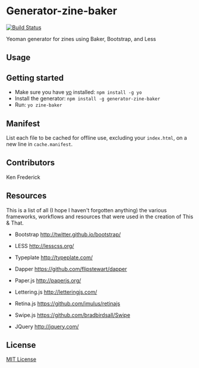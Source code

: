 # Generator-zine-baker
[![Build Status](https://secure.travis-ci.org/frederickk/generator-zine-baker.png?branch=master)](https://travis-ci.org/frederickk/generator-zine-baker)


Yeoman generator for zines using Baker, Bootstrap, and Less


Usage
-----

## Getting started
- Make sure you have [yo](https://github.com/yeoman/yo) installed:
    `npm install -g yo`
- Install the generator: `npm install -g generator-zine-baker`
- Run: `yo zine-baker`


## Manifest
List each file to be cached for offline use, excluding your `index.html`, on a new line in `cache.manifest`.



Contributors
------

Ken Frederick



Resources
------

This is a list of all (I hope I haven't forgotten anything) the various frameworks, workflows and resources that were used in the creation of This & That.

* Bootstrap
http://twitter.github.io/bootstrap/

* LESS
http://lesscss.org/

* Typeplate
http://typeplate.com/

* Dapper
https://github.com/flipstewart/dapper

* Paper.js
http://paperjs.org/

* Lettering.js
http://letteringjs.com/

* Retina.js
https://github.com/imulus/retinajs

* Swipe.js
https://github.com/bradbirdsall/Swipe

* JQuery
http://jquery.com/



License
------
[MIT License](http://en.wikipedia.org/wiki/MIT_License)


